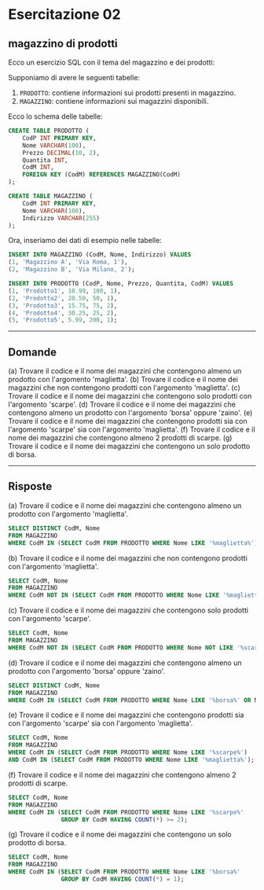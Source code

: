 # Esercitazione 02

## magazzino di prodotti

Ecco un esercizio SQL con il tema del magazzino e dei prodotti:

Supponiamo di avere le seguenti tabelle:

1. `PRODOTTO`: contiene informazioni sui prodotti presenti in magazzino.
2. `MAGAZZINO`: contiene informazioni sui magazzini disponibili.

Ecco lo schema delle tabelle:

```sql
CREATE TABLE PRODOTTO (
    CodP INT PRIMARY KEY,
    Nome VARCHAR(100),
    Prezzo DECIMAL(10, 2),
    Quantita INT,
    CodM INT,
    FOREIGN KEY (CodM) REFERENCES MAGAZZINO(CodM)
);

CREATE TABLE MAGAZZINO (
    CodM INT PRIMARY KEY,
    Nome VARCHAR(100),
    Indirizzo VARCHAR(255)
);
```

Ora, inseriamo dei dati di esempio nelle tabelle:

```sql
INSERT INTO MAGAZZINO (CodM, Nome, Indirizzo) VALUES
(1, 'Magazzino A', 'Via Roma, 1'),
(2, 'Magazzino B', 'Via Milano, 2');

INSERT INTO PRODOTTO (CodP, Nome, Prezzo, Quantita, CodM) VALUES
(1, 'Prodotto1', 10.99, 100, 1),
(2, 'Prodotto2', 20.50, 50, 1),
(3, 'Prodotto3', 15.75, 75, 2),
(4, 'Prodotto4', 30.25, 25, 2),
(5, 'Prodotto5', 5.99, 200, 1);
```

---

## Domande

(a) Trovare il codice e il nome dei magazzini che contengono almeno un prodotto con l'argomento 'maglietta'.
(b) Trovare il codice e il nome dei magazzini che non contengono prodotti con l'argomento 'maglietta'.
(c) Trovare il codice e il nome dei magazzini che contengono solo prodotti con l'argomento 'scarpe'.
(d) Trovare il codice e il nome dei magazzini che contengono almeno un prodotto con l'argomento 'borsa' oppure 'zaino'.
(e) Trovare il codice e il nome dei magazzini che contengono prodotti sia con l'argomento 'scarpe' sia con l'argomento 'maglietta'.
(f) Trovare il codice e il nome dei magazzini che contengono almeno 2 prodotti di scarpe.
(g) Trovare il codice e il nome dei magazzini che contengono un solo prodotto di borsa.

---

## Risposte

(a) Trovare il codice e il nome dei magazzini che contengono almeno un prodotto con l'argomento 'maglietta'.

```sql
SELECT DISTINCT CodM, Nome
FROM MAGAZZINO
WHERE CodM IN (SELECT CodM FROM PRODOTTO WHERE Nome LIKE '%maglietta%');
```

(b) Trovare il codice e il nome dei magazzini che non contengono prodotti con l'argomento 'maglietta'.

```sql
SELECT CodM, Nome
FROM MAGAZZINO
WHERE CodM NOT IN (SELECT CodM FROM PRODOTTO WHERE Nome LIKE '%maglietta%');
```

(c) Trovare il codice e il nome dei magazzini che contengono solo prodotti con l'argomento 'scarpe'.

```sql
SELECT CodM, Nome
FROM MAGAZZINO
WHERE CodM NOT IN (SELECT CodM FROM PRODOTTO WHERE Nome NOT LIKE '%scarpe%');
```

(d) Trovare il codice e il nome dei magazzini che contengono almeno un prodotto con l'argomento 'borsa' oppure 'zaino'.

```sql
SELECT DISTINCT CodM, Nome
FROM MAGAZZINO
WHERE CodM IN (SELECT CodM FROM PRODOTTO WHERE Nome LIKE '%borsa%' OR Nome LIKE '%zaino%');
```

(e) Trovare il codice e il nome dei magazzini che contengono prodotti sia con l'argomento 'scarpe' sia con l'argomento 'maglietta'.

```sql
SELECT CodM, Nome
FROM MAGAZZINO
WHERE CodM IN (SELECT CodM FROM PRODOTTO WHERE Nome LIKE '%scarpe%')
AND CodM IN (SELECT CodM FROM PRODOTTO WHERE Nome LIKE '%maglietta%');
```

(f) Trovare il codice e il nome dei magazzini che contengono almeno 2 prodotti di scarpe.

```sql
SELECT CodM, Nome
FROM MAGAZZINO
WHERE CodM IN (SELECT CodM FROM PRODOTTO WHERE Nome LIKE '%scarpe%'
               GROUP BY CodM HAVING COUNT(*) >= 2);
```

(g) Trovare il codice e il nome dei magazzini che contengono un solo prodotto di borsa.

```sql
SELECT CodM, Nome
FROM MAGAZZINO
WHERE CodM IN (SELECT CodM FROM PRODOTTO WHERE Nome LIKE '%borsa%'
               GROUP BY CodM HAVING COUNT(*) = 1);
```
